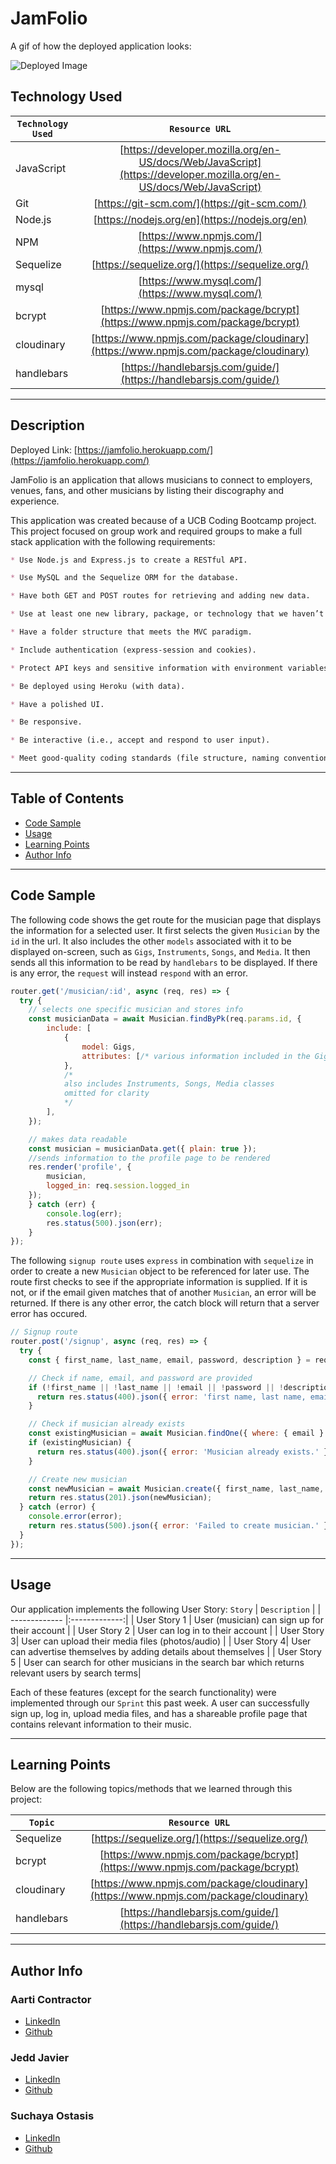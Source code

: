 # JamFolio
A gif of how the deployed application looks:

![Deployed Image](public/assets/deployedjamfolio.gif)

## Technology Used 

| `Technology Used`         | `Resource URL`           | 
| ------------- |:-------------:| 
| JavaScript | [https://developer.mozilla.org/en-US/docs/Web/JavaScript](https://developer.mozilla.org/en-US/docs/Web/JavaScript)|   
| Git | [https://git-scm.com/](https://git-scm.com/) |
| Node.js | [https://nodejs.org/en](https://nodejs.org/en) |
| NPM | [https://www.npmjs.com/](https://www.npmjs.com/) |
| Sequelize | [https://sequelize.org/](https://sequelize.org/) |
| mysql | [https://www.mysql.com/](https://www.mysql.com/) |
| bcrypt | [https://www.npmjs.com/package/bcrypt](https://www.npmjs.com/package/bcrypt) |
| cloudinary | [https://www.npmjs.com/package/cloudinary](https://www.npmjs.com/package/cloudinary) |
| handlebars | [https://handlebarsjs.com/guide/](https://handlebarsjs.com/guide/) |

<hr>

## Description 

 Deployed Link: [https://jamfolio.herokuapp.com/](https://jamfolio.herokuapp.com/)

 JamFolio is an application that allows musicians to connect to employers, venues, fans, and other musicians by listing their discography and experience.

 This application was created because of a UCB Coding Bootcamp project. This project focused on group work and required groups to make a full stack application with the following requirements:

```md
* Use Node.js and Express.js to create a RESTful API.

* Use MySQL and the Sequelize ORM for the database.

* Have both GET and POST routes for retrieving and adding new data.

* Use at least one new library, package, or technology that we haven’t discussed.

* Have a folder structure that meets the MVC paradigm.

* Include authentication (express-session and cookies).

* Protect API keys and sensitive information with environment variables.

* Be deployed using Heroku (with data).

* Have a polished UI.

* Be responsive.

* Be interactive (i.e., accept and respond to user input).

* Meet good-quality coding standards (file structure, naming conventions, follows best practices for class/id naming conventions, indentation, quality comments, etc.).
```

<hr>

## Table of Contents

* [Code Sample](#code-sample)
* [Usage](#usage)
* [Learning Points](#learning-points)
* [Author Info](#author-info)

<hr>

## Code Sample

The following code shows the get route for the musician page that displays the information for a selected user. It first selects the given `Musician` by the `id` in the url. It also includes the other `models` associated with it to be displayed on-screen, such as `Gigs`, `Instruments`, `Songs`, and `Media`. It then sends all this information to be read by `handlebars` to be displayed. If there is any error, the `request` will instead `respond` with an error. 

```js
router.get('/musician/:id', async (req, res) => {
  try {
    // selects one specific musician and stores info
    const musicianData = await Musician.findByPk(req.params.id, {
        include: [
            {
                model: Gigs,
                attributes: [/* various information included in the Gigs class */],
            },
            /* 
            also includes Instruments, Songs, Media classes
            omitted for clarity
            */
        ],
    });

    // makes data readable
    const musician = musicianData.get({ plain: true });
    //sends information to the profile page to be rendered
    res.render('profile', { 
        musician,
        logged_in: req.session.logged_in 
    });
    } catch (err) {
        console.log(err);
        res.status(500).json(err);
    }
});
```

The following `signup route` uses `express` in combination with `sequelize` in order to create a new `Musician` object to be referenced for later use. The route first checks to see if the appropriate information is supplied. If it is not, or if the email given matches that of another `Musician`, an error will be returned. If there is any other error, the catch block will return that a server error has occured. 

```js
// Signup route
router.post('/signup', async (req, res) => {
  try {
    const { first_name, last_name, email, password, description } = req.body;

    // Check if name, email, and password are provided
    if (!first_name || !last_name || !email || !password || !description) {
      return res.status(400).json({ error: 'first name, last name, email, password and description are required.' });
    }

    // Check if musician already exists
    const existingMusician = await Musician.findOne({ where: { email } });
    if (existingMusician) {
      return res.status(400).json({ error: 'Musician already exists.' });
    }

    // Create new musician
    const newMusician = await Musician.create({ first_name, last_name, email, password, description });
    return res.status(201).json(newMusician);
  } catch (error) {
    console.error(error);
    return res.status(500).json({ error: 'Failed to create musician.' });
  }
});
```

<hr>

## Usage

Our application implements the following User Story:
 `Story`        | `Description`          | 
| ------------- |:-------------:| 
| User Story 1 | User (musician) can sign up for their account |
| User Story 2 | User can log in to their account |
| User Story 3| User can upload their media files (photos/audio) |
| User Story 4| User can advertise themselves by adding details about themselves |
| User Story 5 | User can search for other musicians in the search bar which returns relevant users by search terms|

Each of these features (except for the search functionality) were implemented through our `Sprint` this past week. A user can successfully sign up, log in, upload media files, and has a shareable profile page that contains relevant information to their music.

<hr>

## Learning Points 

Below are the following topics/methods that we learned through this project:

| `Topic`         | `Resource URL`| 
| ------------- |:-------------:| 
| Sequelize | [https://sequelize.org/](https://sequelize.org/) |
| bcrypt | [https://www.npmjs.com/package/bcrypt](https://www.npmjs.com/package/bcrypt) |
| cloudinary | [https://www.npmjs.com/package/cloudinary](https://www.npmjs.com/package/cloudinary) |
| handlebars | [https://handlebarsjs.com/guide/](https://handlebarsjs.com/guide/) |

<hr>

## Author Info


### Aarti Contractor

* [LinkedIn](https://www.linkedin.com/in/aarti-contractor/)
* [Github](github.com/aarticontractor)

### Jedd Javier

* [LinkedIn](https://www.linkedin.com/in/jedd-javier-4b323426b/)
* [Github](github.com/jeppjeppjepp0)

### Suchaya Ostasis

* [LinkedIn](https://www.linkedin.com/in/suchaya-osatis-0b81a378)
* [Github](github.com/osuchaya)

